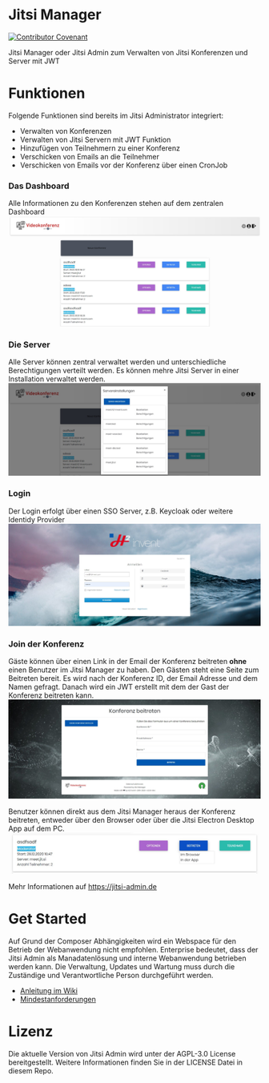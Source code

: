 # Jitsi Manager


[![Contributor Covenant](https://img.shields.io/badge/Contributor%20Covenant-v2.0%20adopted-ff69b4.svg)](code_of_conduct.md)

Jitsi Manager oder Jitsi Admin zum Verwalten von Jitsi Konferenzen und Server mit JWT


# Funktionen
Folgende Funktionen sind bereits im Jitsi Administrator integriert:
* Verwalten von Konferenzen
* Verwalten von Jitsi Servern mit JWT Funktion
* Hinzufügen von Teilnehmern zu einer Konferenz
* Verschicken von Emails an die Teilnehmer
* Verschicken von Emails vor der Konferenz über einen CronJob

### Das Dashboard
Alle Informationen zu den Konferenzen stehen auf dem zentralen Dashboard
![Dashboard](docs/images/dashboard-heading.jpg)


### Die Server
Alle Server können zentral verwaltet werden und unterschiedliche Berechtigungen verteilt werden.
Es können mehre Jitsi Server in einer Installation verwaltet werden.
![Server](docs/images/server.jpg)

### Login
Der Login erfolgt über einen SSO Server, z.B. Keycloak oder weitere Identidy Provider
![Login](docs/images/login.jpg)

### Join der Konferenz
Gäste können über einen Link in der Email der Konferenz beitreten __ohne__ einen Benutzer im Jitsi Manager zu haben.
Den Gästen steht eine Seite zum Beitreten bereit. Es wird nach der Konferenz ID, der Email Adresse und dem Namen gefragt.
Danach wird ein JWT erstellt mit dem der Gast der Konferenz beitreten kann.
![Join](docs/images/join.jpg)

Benutzer können direkt aus dem Jitsi Manager heraus der Konferenz beitreten, entweder über den Browser oder über die Jitsi Electron Desktop App auf dem PC.
![Join](docs/images/joint-internal.jpg)

Mehr Informationen auf https://jitsi-admin.de
# Get Started
Auf Grund der Composer Abhängigkeiten wird ein Webspace für den Betrieb der Webanwendung nicht empfohlen. Enterprise bedeutet, dass der Jitsi Admin als Manadatenlösung und interne Webanwendung betrieben werden kann. Die Verwaltung, Updates und Wartung muss durch die Zuständige und Verantwortliche Person durchgeführt werden.



* [Anleitung im Wiki](https://github.com/H2-invent/open-datenschutzcenter/wiki/Get-Started)
* [Mindestanforderungen](https://github.com/H2-invent/open-datenschutzcenter/wiki/Mindestanforderungen-an-den-Server)

# Lizenz
Die aktuelle Version von Jitsi Admin wird unter der AGPL-3.0 License bereitgestellt. Weitere Informationen finden Sie in der LICENSE Datei in diesem Repo.
